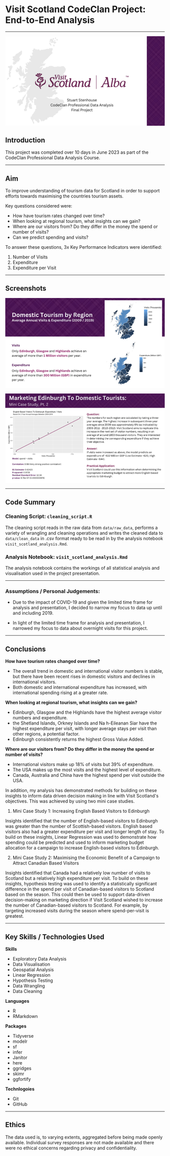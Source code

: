 # Visit Scotland CodeClan Project: End-to-End Analysis
 
------------------------------------------------------------------------

![](images/readme_header.png)

## Introduction

This project was completed over 10 days in June 2023 as part of the
CodeClan Professional Data Analysis Course.

------------------------------------------------------------------------

## Aim

To improve understanding of tourism data for Scotland in order to
support efforts towards maximising the countries tourism assets.

Key questions considered were:

-   How have tourism rates changed over time?
-   When looking at regional tourism, what insights can we gain?
-   Where are our visitors from? Do they differ in the money the spend
    or number of visits?
-   Can we predict spending and visits?

To answer these questions, 3x Key Performance Indicators were
identified:

1.  Number of Visits
2.  Expenditure
3.  Expenditure per Visit


------------------------------------------------------------------------

## Screenshots

![](images/dt_by_region.png)

![](images/cs_1.png)

------------------------------------------------------------------------

## Code Summary

### Cleaning Script: `cleaning_script.R`

The cleaning script reads in the raw data from `data/raw_data`, performs
a variety of wrangling and cleaning operations and writes the cleaned
data to `data/clean_data` in .csv format ready to be read in by the
analysis notebook `visit_scotland_analysis.Rmd`.

### Analysis Notebook: `visit_scotland_analysis.Rmd`

The analysis notebook contains the workings of all statistical analysis
and visualisation used in the project presentation.

------------------------------------------------------------------------

### Assumptions / Personal Judgements:

-   Due to the impact of COVID-19 and given the limited time frame for analysis and presentation, I decided to narrow my focus to data up until and including 2019.

-   In light of the limited time frame for analysis and presentation, I narrowed my focus to data about overnight visits for this project.

------------------------------------------------------------------------

## Conclusions

**How have tourism rates changed over time?**

- The overall trend in domestic and international visitor numbers is stable, but there have been recent rises in domestic visitors and declines in international visitors.
- Both domestic and international expenditure has increased, with international spending rising at a greater rate.

**When looking at regional tourism, what insights can we gain?**

- Edinburgh, Glasgow and the Highlands have the highest average visitor numbers and expenditure.
- the Shetland Islands, Orkney Islands and Na h-Eileanan Siar have the highest expenditure per visit, with longer average stays per visit than other regions, a potential factor.
- Edinburgh consistently returns the highest Gross Value Added.

**Where are our visitors from? Do they differ in the money the spend or number of visits?**

- International visitors make up 18% of visits but 39% of expenditure.
- The USA makes up the most visits and the highest level of expenditure.
- Canada, Australia and China have the highest spend per visit outside the USA.

In addition, my analysis has demonstrated methods for building on these insights to inform data driven decision making in line with Visit Scotland's objectives. This was achieved by using two mini case studies.

1.  Mini Case Study 1: Increasing English Based Visitors to Edinburgh

Insights identified that the number of English-based visitors to Edinburgh was greater than the number of Scottish-based visitors. English based visitors also had a greater expenditure per visit and longer length of stay. To build on these insights, Linear Regression was used to demonstrate how spending could be predicted and used to inform marketing budget allocation for a campaign to increase English-based visitors to Edinburgh.

2.  Mini Case Study 2: Maximising the Economic Benefit of a Campaign to Attract Canadian Based Visitors

Insights identified that Canada had a relatively low number of visits to Scotland but a relatively high expenditure per visit. To build on these insights, hypothesis testing was used to identify a statistically significant difference in the spend per visit of Canadian-based visitors to Scotland based on the season. This could then be used to support data-driven decision-making on marketing direction if Visit Scotland wished to increase the number of Canadian-based visitors to Scotland. For example, by targeting increased visits during the season where spend-per-visit is greatest.

------------------------------------------------------------------------

## Key Skills / Technologies Used

**Skills**

-   Exploratory Data Analysis
-   Data Visualisation
-   Geospatial Analysis
-   Linear Regression
-   Hypothesis Testing
-   Data Wrangling
-   Data Cleaning

**Languages**

-   R
-   RMarkdown

**Packages**

-   Tidyverse
-   modelr
-   sf
-   infer
-   Janitor
-   here
-   ggridges
-   skimr
-   ggfortify

**Technlogoies**

-   Git
-   GitHub

------------------------------------------------------------------------

## Ethics

The data used is, to varying extents, aggregated before being made
openly available. Individual survey responses are not made available and
there were no ethical concerns regarding privacy and confidentiality.
